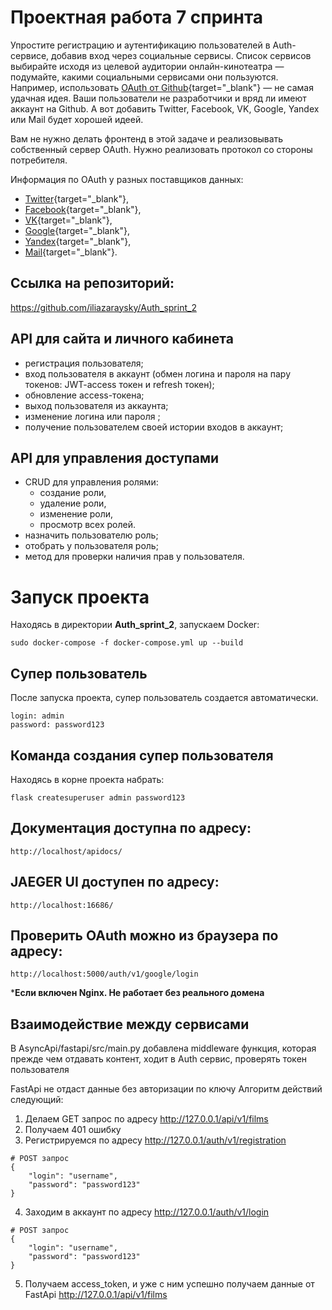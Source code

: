 # Проектная работа 7 спринта

Упростите регистрацию и аутентификацию пользователей в Auth-сервисе, добавив вход через социальные сервисы. Список сервисов выбирайте исходя из целевой аудитории онлайн-кинотеатра — подумайте, какими социальными сервисами они пользуются. Например, использовать [OAuth от Github](https://docs.github.com/en/free-pro-team@latest/developers/apps/authorizing-oauth-apps){target="_blank"} — не самая удачная идея. Ваши пользователи не разработчики и вряд ли имеют аккаунт на Github. А вот добавить Twitter, Facebook, VK, Google, Yandex или Mail будет хорошей идеей.

Вам не нужно делать фронтенд в этой задаче и реализовывать собственный сервер OAuth. Нужно реализовать протокол со стороны потребителя.

Информация по OAuth у разных поставщиков данных: 

- [Twitter](https://developer.twitter.com/en/docs/authentication/overview){target="_blank"},
- [Facebook](https://developers.facebook.com/docs/facebook-login/){target="_blank"},
- [VK](https://vk.com/dev/access_token){target="_blank"},
- [Google](https://developers.google.com/identity/protocols/oauth2){target="_blank"},
- [Yandex](https://yandex.ru/dev/oauth/?turbo=true){target="_blank"},
- [Mail](https://api.mail.ru/docs/guides/oauth/){target="_blank"}.


## Ссылка на репозиторий:

https://github.com/iliazaraysky/Auth_sprint_2

## API для сайта и личного кабинета

- регистрация пользователя;
- вход пользователя в аккаунт (обмен логина и пароля на пару токенов: JWT-access токен и refresh токен); 
- обновление access-токена;
- выход пользователя из аккаунта;
- изменение логина или пароля ;
- получение пользователем своей истории входов в аккаунт;

## API для управления доступами

- CRUD для управления ролями:
  - создание роли,
  - удаление роли,
  - изменение роли,
  - просмотр всех ролей.
- назначить пользователю роль;
- отобрать у пользователя роль;
- метод для проверки наличия прав у пользователя. 


# Запуск проекта
Находясь в директории **Auth_sprint_2**, запускаем Docker:
```
sudo docker-compose -f docker-compose.yml up --build
```

## Супер пользователь
После запуска проекта, супер пользователь создается автоматически.
```
login: admin
password: password123
```

## Команда создания супер пользователя

Находясь в корне проекта набрать:
```
flask createsuperuser admin password123
```

## Документация доступна по адресу:

```
http://localhost/apidocs/
```

## JAEGER UI доступен по адресу:
```
http://localhost:16686/
```

## Проверить OAuth можно из браузера по адресу:
```
http://localhost:5000/auth/v1/google/login
```
***Если включен Nginx. Не работает без реального домена**

## Взаимодействие между сервисами
В AsyncApi/fastapi/src/main.py добавлена middleware функция, которая прежде чем
отдавать контент, ходит в Auth сервис, проверять токен пользователя

FastApi не отдаст данные без авторизации по ключу
Алгоритм действий следующий:
1. Делаем GET запрос по адресу http://127.0.0.1/api/v1/films
2. Получаем 401 ошибку
3. Регистрируемся по адресу http://127.0.0.1/auth/v1/registration
```
# POST запрос
{
    "login": "username",
    "password": "password123"
}
```
4. Заходим в аккаунт по адресу http://127.0.0.1/auth/v1/login
```
# POST запрос
{
    "login": "username",
    "password": "password123"
}
```
5. Получаем access_token, и уже с ним успешно получаем данные от FastApi http://127.0.0.1/api/v1/films
